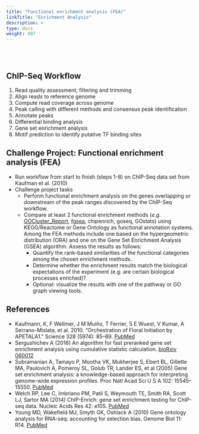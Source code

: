 ```yaml
---
title: "Functional enrichment analysis (FEA)"
linkTitle: "Enrichment Analysis"
description: >
type: docs
weight: 407
---
```


<br></br>

## ChIP-Seq Workflow  

1. Read quality assessment, filtering and trimming
2. Align reads to reference genome
3. Compute read coverage across genome
4. Peak calling with different methods and consensus peak identification
5. Annotate peaks
6. Differential binding analysis
7. Gene set enrichment analysis
8. Motif prediction to identify putative TF binding sites

## Challenge Project: Functional enrichment analysis (FEA)

+ Run workflow from start to finish (steps 1-8) on ChIP-Seq data set from Kaufman et al. (2010)
+ Challenge project tasks
    + Perform functional enrichment analysis on the genes overlapping or downstream of the peak ranges discovered by the ChIP-Seq workflow.   
    + Compare at least 2 functional enrichment methods (_e.g._ [GOCluster_Report](http://bioconductor.org/packages/devel/bioc/html/systemPipeR.html), [fgsea](https://bioconductor.org/packages/3.12/bioc/html/fgsea.html), chipenrich, goseq, GOstats) using KEGG/Reactome or Gene Ontology as functional annotation systems. Among the FEA methods include one based on  the hypergeometric distribution (ORA) and one on the Gene Set Enrichment Analysis (GSEA) algorithm. Assess the results as follows:
        + Quantify the rank-based similarities of the functional categories among the chosen enrichment methods.
        + Determine whether the enrichment results match the biological expectations of the experiment (e.g. are certain biological processes enriched)?
        + Optional: visualize the results with one of the pathway or GO graph viewing tools. 

## References

+ Kaufmann, K, F Wellmer, J M Muiño, T Ferrier, S E Wuest, V Kumar, A Serrano-Mislata, et al. 2010. “Orchestration of Floral Initiation by APETALA1.” Science 328 (5974): 85–89. [PubMed](https://pubmed.ncbi.nlm.nih.gov/20360106/)
+ Sergushichev A (2016) An algorithm for fast preranked gene set enrichment analysis using cumulative statistic calculation. [bioRxiv 060012](https://www.biorxiv.org/content/10.1101/060012v3)
+ Subramanian A, Tamayo P, Mootha VK, Mukherjee S, Ebert BL, Gillette MA, Paulovich A, Pomeroy SL, Golub TR, Lander ES, et al (2005) Gene set enrichment analysis: a knowledge-based approach for interpreting genome-wide expression profiles. Proc Natl Acad Sci U S A 102: 15545–15550. [PubMed](https://pubmed.ncbi.nlm.nih.gov/16199517/)
+ Welch RP, Lee C, Imbriano PM, Patil S, Weymouth TE, Smith RA, Scott LJ, Sartor MA (2014) ChIP-Enrich: gene set enrichment testing for ChIP-seq data. Nucleic Acids Res 42: e105. [PubMed](https://pubmed.ncbi.nlm.nih.gov/24878920/)
+ Young MD, Wakefield MJ, Smyth GK, Oshlack A (2010) Gene ontology analysis for RNA-seq: accounting for selection bias. Genome Biol 11: R14. [PubMed](https://pubmed.ncbi.nlm.nih.gov/20132535/)



